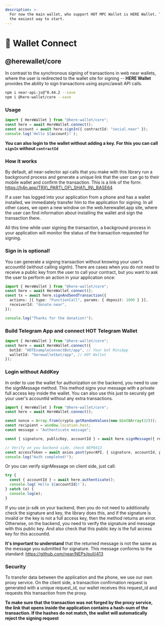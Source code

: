 ```yaml
---
description: >-
  For now the main wallet, who support HOT MPC Wallet is HERE Wallet. This is
  the easiest way to start.
---
```


# 🔧 Wallet Connect

## @herewallet/core

In contrast to the synchronous signing of transactions in web near wallets, where the user is redirected to the wallet site for signing -- **HERE Wallet** provides the ability to sign transactions using async/await API calls.

```bash
npm i near-api-js@^0.44.2 --save
npm i @here-wallet/core --save
```

### Usage

```ts
import { HereWallet } from "@here-wallet/core";
const here = await HereWallet.connect();
const account = await here.signIn({ contractId: "social.near" });
console.log(`Hello ${account}!`);
```

**You can also login to the wallet without adding a key. For this you can call `signIn` without `contractId`**

### How it works

By default, all near-selector api calls that you make with this library run a background process and generate a unique link that the user can go to their mobile wallet and confirm the transaction. This is a link of the form: https://h4n.app/TRX\_PART\_OF\_SHA1\_IN\_BASE64

If a user has logged into your application from a phone and has a wallet installed, we immediately transfer him to the application for signing. In all other cases, we open a new window on the web.herewallet.app site, where the user can find information about installing the wallet and sign the transaction there.

All this time while user signing the transaction, a background process in your application will monitor the status of the transaction requested for signing.

### Sign in is optional!

You can generate a signing transaction without knowing your user's accountId (without calling signIn). There are cases when you do not need to receive a public key from the user to call your contract, but you want to ask the user to perform an action in your application once:

```ts
import { HereWallet } from "@here-wallet/core";
const here = await HereWallet.connect();
const tx = await here.signAndSendTransaction({
  actions: [{ type: "FunctionCall", params: { deposit: 1000 } }],
  receiverId: "donate.near",
});

console.log("Thanks for the donation!");
```

### Build Telegram App and connect HOT Telegram Wallet

```ts
import { HereWallet } from "@here-wallet/core";
const here = await HereWallet.connect({
  botId: "HOTExampleConnectBot/app", // Your bot MiniApp
  walletId: "herewalletbot/app", // HOT Wallet
});
```

### Login without AddKey

In order to use the wallet for authorization on the backend, you need to use the signMessage method. This method signs your message with a private full access key inside the wallet. You can also use this just to securely get your user's accountId without any extra transactions.

```ts
import { HereWallet } from "@here-wallet/core";
const here = await HereWallet.connect();

const nonce = Array.from(crypto.getRandomValues(new Uint8Array(32)));
const recipient = window.location.host;
const message = "Authenticate message";

const { signature, publicKey, accountId } = await here.signMessage({ recipient, nonce, message });

// Verify on you backend side, check NEP0413
const accessToken = await axios.post(yourAPI, { signature, accountId, publicKey, nonce, message, recipient });
console.log("Auth completed!");
```

Or you can verify signMessage on client side, just call:

```ts
try {
  const { accountId } = await here.authenticate();
  console.log(`Hello ${accountId}!`);
} catch (e) {
  console.log(e);
}
```

If you use js-sdk on your backend, then you do not need to additionally check the signature and key, the library does this, and if the signature is invalid or the key is not a full access key, then the method returns an error. Otherwise, on the backend, you need to verify the signature and message with this public key. And also check that this public key is the full access key for this accountId.

**It's important to understand** that the returned message is not the same as the message you submitted for signature. This message conforms to the standard: https://github.com/near/NEPs/pull/413

### Security

To transfer data between the application and the phone, we use our own proxy service. On the client side, a transaction confirmation request is generated with a unique request\_id, our wallet receives this request\_id and requests this transaction from the proxy.

**To make sure that the transaction was not forged by the proxy service, the link that opens inside the application contains a hash-sum of the transaction. If the hashes do not match, the wallet will automatically reject the signing request**
